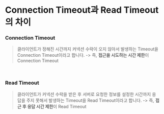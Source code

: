 # Connection Timeout과 Read Timeout의 차이
### Connection Timeout
> 클라이언트가 정해진 시간까지 커넥션 수락이 오지 않아서 발생하는 Timeout을 Connection Timeout이라고 합니다.
-> 즉, **접근을 시도하는 시간 제한**이 Connection Timeout

<br>

### Read Timeout
> 클라이언트가 커넥션 수락을 받은 후 서버로 요청한 정보를 설정한 시간까지 응답을 주지 못해서 발생하는 Timeout을 Read Timeout이라고 합니다.
-> 즉, **접근 후 응답 시간 제한**이 Read Timeout